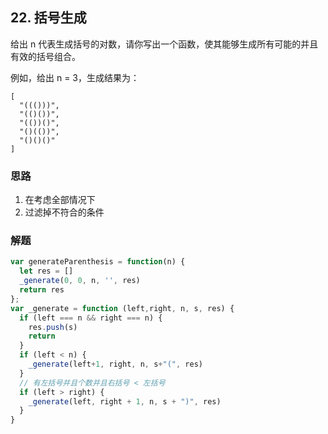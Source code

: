 ## 22. 括号生成
给出 n 代表生成括号的对数，请你写出一个函数，使其能够生成所有可能的并且有效的括号组合。

例如，给出 n = 3，生成结果为：

```
[
  "((()))",
  "(()())",
  "(())()",
  "()(())",
  "()()()"
]
```

### 思路
1. 在考虑全部情况下
2. 过滤掉不符合的条件

### 解题
```javascript
var generateParenthesis = function(n) {
  let res = []
  _generate(0, 0, n, '', res)
  return res
};
var _generate = function (left,right, n, s, res) {
  if (left === n && right === n) {
    res.push(s)
    return 
  }
  if (left < n) {
    _generate(left+1, right, n, s+"(", res)
  }
  // 有左括号并且个数并且右括号 < 左括号
  if (left > right) {
    _generate(left, right + 1, n, s + ")", res)
  }
}
```
